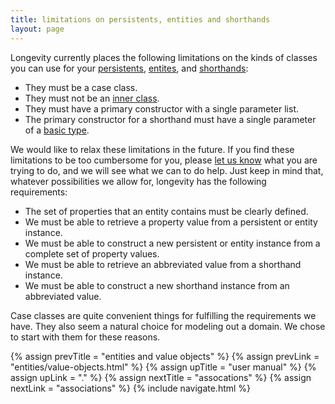 ```yaml
---
title: limitations on persistents, entities and shorthands
layout: page
---
```


Longevity currently places the following limitations on the kinds of
classes you can use for your [persistents](persistent), [entites](entities), and
[shorthands](shorthands):

- They must be a case class.
- They must not be an [inner class](http://docs.scala-lang.org/tutorials/tour/inner-classes.html).
- They must have a primary constructor with a single parameter list.
- The primary constructor for a shorthand must have a single parameter
  of a [basic type](basics.html).

We would like to relax these limitations in the future. If you find
these limitations to be too cumbersome for you, please [let us
know](http://longevityframework.github.io/longevity/discussions.html)
what you are trying to do, and we will see what we can to do help.
Just keep in mind that, whatever possibilities we allow for, longevity
has the following requirements:

- The set of properties that an entity contains must be clearly defined.
- We must be able to retrieve a property value from a persistent or entity instance.
- We must be able to construct a new persistent or entity instance from a complete set of property values.
- We must be able to retrieve an abbreviated value from a shorthand instance.
- We must be able to construct a new shorthand instance from an abbreviated value.

Case classes are quite convenient things for fulfilling the
requirements we have. They also seem a natural choice for modeling out
a domain. We chose to start with them for these reasons.

{% assign prevTitle = "entities and value objects" %}
{% assign prevLink = "entities/value-objects.html" %}
{% assign upTitle = "user manual" %}
{% assign upLink = "." %}
{% assign nextTitle = "assocations" %}
{% assign nextLink = "associations" %}
{% include navigate.html %}
